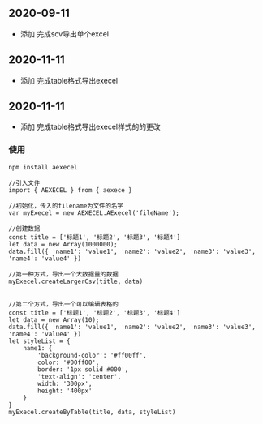 ## 2020-09-11 
   - 添加   完成scv导出单个excel

## 2020-11-11
   - 添加   完成table格式导出execel

## 2020-11-11
   - 添加   完成table格式导出execel样式的的更改

### 使用

```
npm install aexecel
```

```
//引入文件
import { AEXECEL } from { aexece }

//初始化，传入的filename为文件的名字
var myExecel = new AEXECEL.AExecel('fileName');

//创建数据
const title = ['标题1', '标题2', '标题3', '标题4']
let data = new Array(1000000);
data.fill({ 'name1': 'value1', 'name2': 'value2', 'name3': 'value3', 'name4': 'value4' })

//第一种方式，导出一个大数据量的数据
myExecel.createLargerCsv(title, data)


//第二个方式，导出一个可以编辑表格的
const title = ['标题1', '标题2', '标题3', '标题4']
let data = new Array(10);
data.fill({ 'name1': 'value1', 'name2': 'value2', 'name3': 'value3', 'name4': 'value4' })
let styleList = {
    name1: {
        'background-color': '#ff00ff',
        color: '#00ff00',
        border: '1px solid #000',
        'text-align': 'center',
        width: '300px',
        height: '400px'
    }
}
myExecel.createByTable(title, data, styleList)

```
